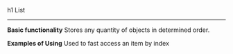 
h1 List
<hr>

**Basic functionality**
Stores any quantity of objects in determined order.

**Examples of Using**
Used to fast access an item by index
